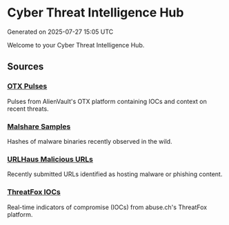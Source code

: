 # Cyber Threat Intelligence Hub
Generated on 2025-07-27 15:05 UTC

Welcome to your Cyber Threat Intelligence Hub.

## Sources

### [OTX Pulses](./otx.md)
Pulses from AlienVault's OTX platform containing IOCs and context on recent threats.

### [Malshare Samples](./malshare.md)
Hashes of malware binaries recently observed in the wild.

### [URLHaus Malicious URLs](./urlhaus.md)
Recently submitted URLs identified as hosting malware or phishing content.

### [ThreatFox IOCs](./threatfox.md)
Real-time indicators of compromise (IOCs) from abuse.ch's ThreatFox platform.

